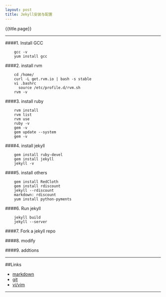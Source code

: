 ```yaml
---
layout: post
title: Jekyll安装与配置
---
```

{{title.page}}

***
####1. Install GCC
```
	gcc -v
	yum install gcc
```
####2. install rvm
```
	cd /home/
	curl -L get.rvm.io | bash -s stable
	vi .bashrc
	  source /etc/profile.d/rvm.sh
	rvm -v
```
####3. install ruby
```
	rvm install 
	rvm list
	rvm use
	ruby -v
	gem -v
	gem update --system
	gem -v
```

####4. install jekyll
```
	gem install ruby-devel
	gem install jekyll
	jekyll -v
```

####5. install others
```
	gem install RedCloth
	gem install rdiscount
	jekyll --rdiscount
	markdown: rdiscount
	yum install python-pyments
```

####6. Run jekyll
```
	jekyll build
	jekyll --server
```

####7. Fork a jekyll repo

####8. modify

####9. addtions


***
##Links
* [markdown](http://www.itskys.com/2016/02/28/markdown.html)
* [git](http://www.itskys.com/2016/03/02/git.html)
* [vi/vim](http://www.itskys.com/2016/03/02/vi-vim.html)
***


 	

